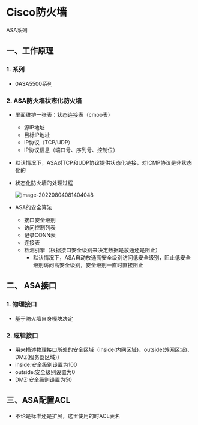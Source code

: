 # Cisco防火墙

ASA系列

## 一、工作原理

### 1. 系列

- 0ASA5500系列

### 2. ASA防火墙状态化防火墙

- 里面维护一张表：状态连接表（cmoo表）

  - 源IP地址
  - 目标IP地址
  - IP协议（TCP/UDP）
  - IP协议信息（端口号、序列号、控制位）

- 默认情况下，ASA对TCP和UDP协议提供状态化链接，对ICMP协议是非状态化的

- 状态化防火墙的处理过程

  ![image-20220804081404048](..\..\picture\6f05bad68bf7475f92b5d00c7cd4f9f0.png)

- ASA的安全算法

  - 接口安全级别
  - 访问控制列表
  - 记录CONN表
  - 连接表
  - 检测引擎（根据接口安全级别来决定数据是放通还是阻止）
    - 默认情况下，ASA自动放通高安全级别访问低安全级别，阻止低安全级别访问高安全级别，安全级别一直时直接阻止

## 二、 ASA接口

### 1. 物理接口

- 基于防火墙自身模块决定

### 2. 逻辑接口

- 用来描述物理接口所处的安全区域（inside(内网区域)、outside(外网区域)、DMZ(服务器区域)）
- inside:安全级别设置为100
- outside:安全级别设置为0
- DMZ:安全级别设置为50

## 三、ASA配置ACL

- 不论是标准还是扩展，这里使用的时ACL表名

